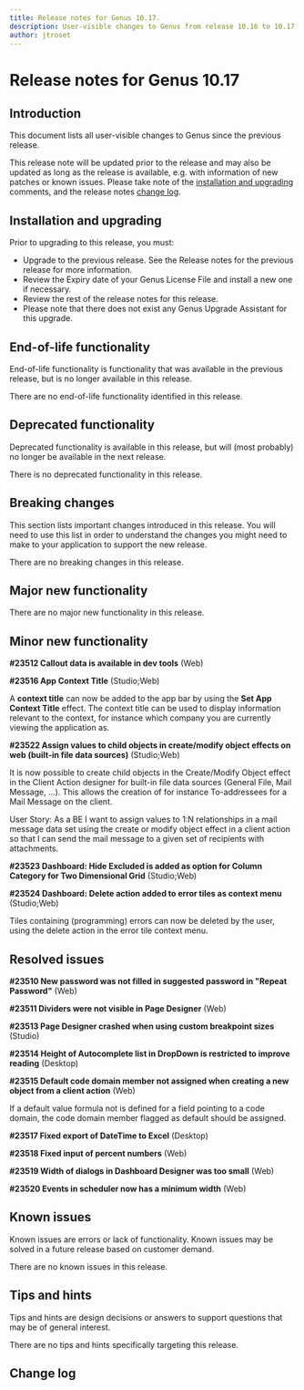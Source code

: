 ```yaml
---
title: Release notes for Genus 10.17.
description: User-visible changes to Genus from release 10.16 to 10.17.
author: jtroset
---
```


# Release notes for Genus 10.17

## Introduction

This document lists all user-visible changes to Genus since the previous release.

This release note will be updated prior to the release and may also be updated as long as the release is available, e.g. with information of new patches or known issues. Please take note of the [installation and upgrading](#installation-and-upgrading) comments, and the release notes [change log](#change-log).

## Installation and upgrading

Prior to upgrading to this release, you must:

- Upgrade to the previous release. See the Release notes for the previous release for more information.
- Review the Expiry date of your Genus License File and install a new one if necessary.
- Review the rest of the release notes for this release.
- Please note that there does not exist any Genus Upgrade Assistant for this upgrade.

<!--rntype01-start INSTALLATION / UPGRADE. DO NOT CHANGE THESE TAGS. ANY CHANGES BELOW WILL BE OVERWRITTEN.-->

<!--rntype01-end   INSTALLATION / UPGRADE. DO NOT CHANGE THESE TAGS. ANY CHANGES ABOVE WILL BE OVERWRITTEN.-->
<!-- release note type 2 is missing. That's ok.-->

## End-of-life functionality

End-of-life functionality is functionality that was available in the previous release, but is no longer available in this release.

<!--rntype03-start END-OF-LIFE. DO NOT CHANGE THESE TAGS. ANY CHANGES BELOW WILL BE OVERWRITTEN.-->

There are no end-of-life functionality identified in this release.

<!--rntype03-end   END-OF-LIFE. DO NOT CHANGE THESE TAGS. ANY CHANGES ABOVE WILL BE OVERWRITTEN.-->

## Deprecated functionality

Deprecated functionality is available in this release, but will (most probably) no longer be available in the next release.

<!--rntype04-start DEPRECATED. DO NOT CHANGE THESE TAGS. ANY CHANGES BELOW WILL BE OVERWRITTEN.-->

There is no deprecated functionality in this release.

<!--rntype04-end   DEPRECATED. DO NOT CHANGE THESE TAGS. ANY CHANGES ABOVE WILL BE OVERWRITTEN.-->

## Breaking changes

This section lists important changes introduced in this release. You will need to use this list in order to understand the changes you might need to make to your application to support the new release.

<!--rntype05-start BREAKING. DO NOT CHANGE THESE TAGS. ANY CHANGES BELOW WILL BE OVERWRITTEN.-->

There are no breaking changes in this release.

<!--rntype05-end   BREAKING. DO NOT CHANGE THESE TAGS. ANY CHANGES ABOVE WILL BE OVERWRITTEN.-->

## Major new functionality

<!--rntype06-start MAJOR. DO NOT CHANGE THESE TAGS. ANY CHANGES BELOW WILL BE OVERWRITTEN.-->

There are no major new functionality in this release.

<!--rntype06-end   MAJOR. DO NOT CHANGE THESE TAGS. ANY CHANGES ABOVE WILL BE OVERWRITTEN.-->

## Minor new functionality

<!--rntype07-start MINOR. DO NOT CHANGE THESE TAGS. ANY CHANGES BELOW WILL BE OVERWRITTEN.-->
<!--ID 63c68cbb-bf28-4966-9887-8107d350e1a2 -->

**#23512 Callout data is available in dev tools** (Web)

<!--ID d0115d82-6da0-4df0-b54b-645ff8a9713e -->

**#23516 App Context Title** (Studio;Web)

A **context title** can now be added to the app bar by using the **Set App Context Title** effect. The context title can be used to display information relevant to the context, for instance which company you are currently viewing the application as.

<!--ID 932f21ea-f882-4feb-9e19-99322d50c496 -->

**#23522 Assign values to child objects in create/modify object effects on web (built-in file data sources)** (Studio;Web)

It is now possible to create child objects in the Create/Modify Object effect in the Client Action designer for built-in file data sources (General File, Mail Message, ...). This allows the creation of for instance To-addressees for a Mail Message on the client.

User Story:
As a BE I want to assign values to 1:N relationships in a mail message data set using the create or modify object effect in a client action so that I can send the mail message to a given set of recipients with attachments.

<!--ID 4e6d73c5-b018-4348-acbf-a0f00d73d2c1 -->

**#23523 Dashboard: Hide Excluded is added as option for Column Category for Two Dimensional Grid** (Studio;Web)

<!--ID 42544ede-4259-4be7-a314-168147a4f9c7 -->

**#23524 Dashboard: Delete action added to error tiles as context menu** (Studio;Web)

Tiles containing (programming) errors can now be deleted by the user, using the delete action in the error tile context menu.

<!--rntype07-end   MINOR. DO NOT CHANGE THESE TAGS. ANY CHANGES ABOVE WILL BE OVERWRITTEN.-->

## Resolved issues

<!--rntype08-start RESOLVED ISSUES. DO NOT CHANGE THESE TAGS. ANY CHANGES BELOW WILL BE OVERWRITTEN.-->
<!--ID 5de383e0-f37a-4bb4-a8af-12899dac895a -->

**#23510 New password was not filled in suggested password in "Repeat Password"** (Web)

<!--ID 8e9d7928-17d1-43e6-91e6-7a541a8e4c08 -->

**#23511 Dividers were not visible in Page Designer** (Web)

<!--ID ede35bb4-a5e6-4b6a-9c32-0cbf39883055 -->

**#23513 Page Designer crashed when using custom breakpoint sizes** (Studio)

<!--ID 892a94c8-99b2-4e6c-92d6-258a38318631 -->

**#23514 Height of Autocomplete list in DropDown is restricted to improve reading** (Desktop)

<!--ID ea613f1d-a298-4779-901c-334dcf7e5acc -->

**#23515 Default code domain member not assigned when creating a new object from a client action** (Web)

If a default value formula not is defined for a field pointing to a code domain, the code domain member flagged as default should be assigned.

<!--ID 502df74d-27b4-419d-be2b-d642dfe9dd84 -->

**#23517 Fixed export of DateTime to Excel** (Desktop)

<!--ID cad3c7db-4980-462d-ba0f-4a46d484eb4b -->

**#23518 Fixed input of percent numbers** (Web)

<!--ID 23cbfd83-989d-4056-85f0-de05cd35822e -->

**#23519 Width of dialogs in Dashboard Designer was too small** (Web)

<!--ID c3581f30-cba4-4fdf-98d0-93d256c276fd -->

**#23520 Events in scheduler now has a minimum width** (Web)

<!--rntype08-end   RESOLVED ISSUES. DO NOT CHANGE THESE TAGS. ANY CHANGES ABOVE WILL BE OVERWRITTEN.-->

## Known issues

Known issues are errors or lack of functionality. Known issues may be solved in a future release based on customer demand.

<!--rntype09-start KNOWN ISSUES. DO NOT CHANGE THESE TAGS. ANY CHANGES BELOW WILL BE OVERWRITTEN.-->

There are no known issues in this release.

<!--rntype09-end   KNOWN ISSUES. DO NOT CHANGE THESE TAGS. ANY CHANGES ABOVE WILL BE OVERWRITTEN.-->

## Tips and hints

Tips and hints are design decisions or answers to support questions that may be of general interest.

There are no tips and hints specifically targeting this release.

## Change log

<!--changelog CHANGELOG. DO NOT CHANGE THIS TAG. ANY CHANGES BELOW WILL BE DELETED.-->
